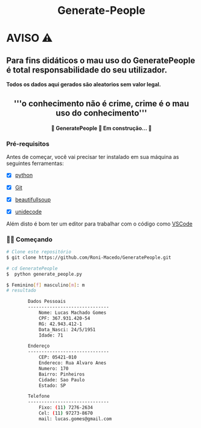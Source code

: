 <h1 align="center">Generate-People</h1>

# AVISO ⚠

## Para fins didáticos o mau uso do **GeneratePeople** é total responsabilidade do seu utilizador.

**Todos os dados aqui gerados são aleatorios sem valor legal.**

<h2 align="center">'''o conhecimento não é crime, crime é o mau uso do conhecimento'''</h2>

<h4 align="center"> 
	🚧  GeneratePeople 🚀 Em construção...  🚧
</h4>

### Pré-requisitos

Antes de começar, você vai precisar ter instalado em sua máquina as seguintes ferramentas:

- [x] [python](https://www.python.org/) 

- [x] [Git](https://git-scm.com)

- [x] [beautifullsoup](https://www.crummy.com/software/BeautifulSoup/bs4/doc/)

- [x] [unidecode](https://pypi.org/project/Unidecode/)


Além disto é bom ter um editor para trabalhar com o código como [VSCode](https://code.visualstudio.com/)

###  👨‍💻 Começando 

```bash
# Clone este repositório
$ git clone https://github.com/Roni-Macedo/GeneratePeople.git

# cd GeneratePeople
$  python generate_people.py

$ Feminino[f] masculino[m]: m
# resultado

        Dados Pessoais
        ------------------------------
            Nome: Lucas Machado Gomes
            CPF: 367.931.420-54
            RG: 42.943.412-1
            Data_Nasci: 24/5/1951
            Idade: 71

        Endereço
        ------------------------------
            CEP: 05421-010
            Endereco: Rua Alvaro Anes
            Numero: 170
            Bairro: Pinheiros
            Cidade: Sao Paulo
            Estado: SP

        Telefone
        ------------------------------
            Fixo: (11) 7276-2634
            Cel: (11) 97273-8670
            mail: lucas.gomes@gmail.com

```
